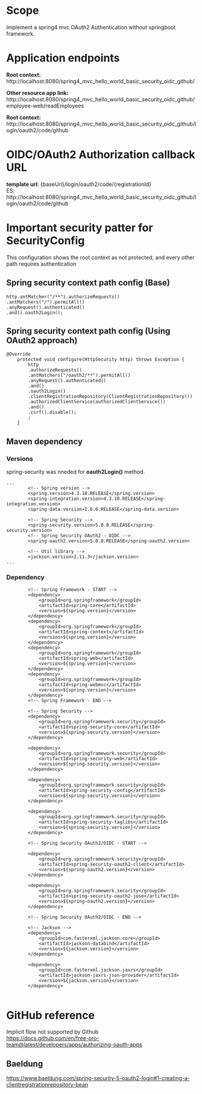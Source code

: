 # Scope

Implement a spring4 mvc OAuth2 Authentication without springboot framework.

# Application endpoints

**Root context:** http://localhost:8080/spring4_mvc_hello_world_basic_security_oidc_github/

**Other resource app link:** http://localhost:8080/spring4_mvc_hello_world_basic_security_oidc_github/employee-web/readEmployees  

**Root context:** http://localhost:8080/spring4_mvc_hello_world_basic_security_oidc_github/login/oauth2/code/github 


# OIDC/OAuth2 Authorization callback URL

**template url:** {baseUrl}/login/oauth2/code/{registrationId}  
ES: http://localhost:8080/spring4_mvc_hello_world_basic_security_oidc_github/login/oauth2/code/github  

# Important security patter for SecurityConfig

This configuration shows the root context as not protected, and every other path requires authentication  

## Spring security context path config (Base)

```
http.antMatcher("/**").authorizeRequests()
.antMatchers("/").permitAll()
.anyRequest().authenticated()
.and().oauth2Login();
```

## Spring security context path config (Using OAuth2 approach)

```
@Override
	protected void configure(HttpSecurity http) throws Exception {
		http
		.authorizeRequests()
		.antMatchers("/oauth2/**").permitAll()
		.anyRequest().authenticated()
		.and()
		.oauth2Login()
		.clientRegistrationRepository(ClientRegistrationRepository())
		.authorizedClientService(authorizedClientService())
		.and()
		.csrf().disable();
		;
	}
```	

## Maven dependency

### Versions
spring-security was nneded for **oauth2Login()** method.

```
...
		<!-- Spring version -->
		<spring.version>4.3.10.RELEASE</spring.version>
		<spring-integration.version>4.3.10.RELEASE</spring-integration.version>
		<spring-data.version>1.6.6.RELEASE</spring-data.version>

		<!-- Spring Security -->
		<spring-security.version>5.0.0.RELEASE</spring-security.version>
		<!-- Spring Security OAuth2 - OIDC -->
		<spring-oauth2.version>5.0.0.RELEASE</spring-oauth2.version>
		
		<!-- Util library -->
		<jackson.version>2.11.3</jackson.version>
...
```

### Dependency

```
		<!-- Spring Framework - START -->
		<dependency>
			<groupId>org.springframework</groupId>
			<artifactId>spring-core</artifactId>
			<version>${spring.version}</version>
		</dependency>
		<dependency>
			<groupId>org.springframework</groupId>
			<artifactId>spring-context</artifactId>
			<version>${spring.version}</version>
		</dependency>
		<dependency>
			<groupId>org.springframework</groupId>
			<artifactId>spring-web</artifactId>
			<version>${spring.version}</version>
		</dependency>
		<dependency>
			<groupId>org.springframework</groupId>
			<artifactId>spring-webmvc</artifactId>
			<version>${spring.version}</version>
		</dependency>
		<!-- Spring Framework - END -->

		<!-- Spring Security -->
		<dependency>
			<groupId>org.springframework.security</groupId>
			<artifactId>spring-security-core</artifactId>
			<version>${spring-security.version}</version>
		</dependency>

		<dependency>
			<groupId>org.springframework.security</groupId>
			<artifactId>spring-security-web</artifactId>
			<version>${spring-security.version}</version>
		</dependency>

		<dependency>
			<groupId>org.springframework.security</groupId>
			<artifactId>spring-security-config</artifactId>
			<version>${spring-security.version}</version>
		</dependency>

		<dependency>
			<groupId>org.springframework.security</groupId>
			<artifactId>spring-security-taglibs</artifactId>
			<version>${spring-security.version}</version>
		</dependency>

		<!-- Spring Security OAuth2/OIDC - START -->

		<dependency>
			<groupId>org.springframework.security</groupId>
			<artifactId>spring-security-oauth2-client</artifactId>
			<version>${spring-oauth2.version}</version>
		</dependency>

		<dependency>
			<groupId>org.springframework.security</groupId>
			<artifactId>spring-security-oauth2-jose</artifactId>
			<version>${spring-oauth2.version}</version>
		</dependency>

		<!-- Spring Security OAuth2/OIDC - END -->
		
		<!-- Jackson -->
		<dependency>
			<groupId>com.fasterxml.jackson.core</groupId>
			<artifactId>jackson-databind</artifactId>
			<version>${jackson.version}</version>
		</dependency>

		<dependency>
			<groupId>com.fasterxml.jackson.jaxrs</groupId>
			<artifactId>jackson-jaxrs-json-provider</artifactId>
			<version>${jackson.version}</version>
		</dependency>
		
```

# GitHub reference

Implicit flow not supported by Github  
https://docs.github.com/en/free-pro-team@latest/developers/apps/authorizing-oauth-apps

## Baeldung
https://www.baeldung.com/spring-security-5-oauth2-login#1-creating-a-clientregistrationrepository-bean